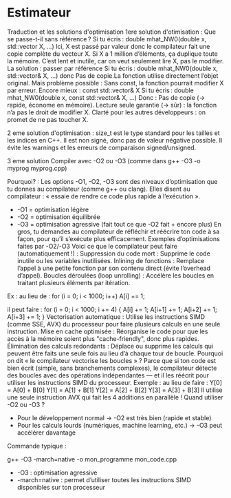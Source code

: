 # Estimateur

Traduction et les solutions d'optimisation
1ere solution d'otimisation :
Que se passe-t-il sans référence ?
Si tu écris :
double mhat_NW0(double x, std::vector<double> X, ...) Ici, X est passé par valeur donc le compilateur fait une copie complète du vecteur X.
Si X a 1 million d’éléments, ça duplique toute la mémoire.
C’est lent et inutile, car on veut seulement lire X, pas le modifier.
La solution : passer par référence
Si tu écris :
double mhat_NW0(double x, std::vector<double>& X, ...) donc
Pas de copie.La fonction utilise directement l’objet original.
Mais problème possible : Sans const, la fonction pourrait modifier X par erreur. Encore mieux : const std::vector<double>& X
Si tu écris :
double mhat_NW0(double x, const std::vector<double>& X, ...)
Donc : Pas de copie (→ rapide, économe en mémoire). Lecture seule garantie (→ sûr) : la fonction n’a pas le droit de modifier X. Clarté pour les autres développeurs : on promet de ne pas toucher X.

2 eme solution d'optimisation :
size_t est le type standard pour les tailles et les indices en C++.
Il est non signé, donc pas de valeur négative possible.
Il évite les warnings et les erreurs de comparaison signed/unsigned.

3 eme solution 
Compiler avec -O2 ou -O3 (comme dans g++ -O3 -o myprog myprog.cpp)

Pourquoi? :
Les options -O1, -O2, -O3 sont des niveaux d’optimisation que tu donnes au compilateur (comme g++ ou clang). Elles disent au compilateur : « essaie de rendre ce code plus rapide à l’exécution ».

* -O1 = optimisation légère
* -O2 = optimisation équilibrée
* -O3 = optimisation agressive (fait tout ce que -O2 fait + encore plus)
En gros, tu demandes au compilateur de réfléchir et réécrire ton code à sa façon, pour qu’il s’exécute plus efficacement.
Exemples d’optimisations faites par -O2/-O3
Voici ce que le compilateur peut faire (automatiquement !) :
Suppression du code mort : Supprime le code inutile ou les variables inutilisées.
Inlining de fonctions : Remplace l’appel à une petite fonction par son contenu direct (évite l’overhead d’appel).
Boucles déroulées (loop unrolling) : Accélère les boucles en traitant plusieurs éléments par itération.

Ex :
au lieu de :
for (i = 0; i < 1000; i++) A\[i] += 1;

il peut faire :
for (i = 0; i < 1000; i += 4) {
A\[i] += 1; A\[i+1] += 1; A\[i+2] += 1; A\[i+3] += 1;
}
Vectorisation automatique : Utilise les instructions SIMD (comme SSE, AVX) du processeur pour faire plusieurs calculs en une seule instruction.
Mise en cache optimisée : Réorganise le code pour que les accès à la mémoire soient plus "cache-friendly", donc plus rapides.
Élimination des calculs redondants : Déplace ou supprime les calculs qui peuvent être faits une seule fois au lieu d’à chaque tour de boucle.
Pourquoi on dit « le compilateur vectorise les boucles » ?
Parce que si ton code est bien écrit (simple, sans branchements complexes), le compilateur détecte des boucles avec des opérations indépendantes — et il les réécrit pour utiliser les instructions SIMD du processeur.
Exemple : au lieu de faire :
Y\[0] = A\[0] + B\[0]
Y\[1] = A\[1] + B\[1]
Y\[2] = A\[2] + B\[2]
Y\[3] = A\[3] + B\[3]
Il utilise une seule instruction AVX qui fait les 4 additions en parallèle ! 
Quand utiliser -O2 ou -O3 ?

* Pour le développement normal → -O2 est très bien (rapide et stable)
* Pour les calculs lourds (numériques, machine learning, etc.) → -O3 peut accélérer davantage

Commande typique :

g++ -O3 -march=native -o mon\_programme mon\_code.cpp

* -O3 : optimisation agressive
* -march=native : permet d’utiliser toutes les instructions SIMD disponibles sur ton processeur

